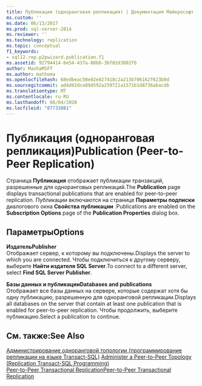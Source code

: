 ```yaml
---
title: Публикация (одноранговая репликация) | Документация Майкрософт
ms.custom: ''
ms.date: 06/13/2017
ms.prod: sql-server-2014
ms.reviewer: ''
ms.technology: replication
ms.topic: conceptual
f1_keywords:
- sql12.rep.p2pwizard.publication.f1
ms.assetid: 92794414-6e54-437a-88b6-3bf02d3802f6
author: MashaMSFT
ms.author: mathoma
ms.openlocfilehash: 68edbeac50e02e827418c2a213b706162f623b0d
ms.sourcegitcommit: ad4d92dce894592a259721a1571b1d8736abacdb
ms.translationtype: MT
ms.contentlocale: ru-RU
ms.lasthandoff: 08/04/2020
ms.locfileid: "87733881"
---
```

# <a name="publication-peer-to-peer-replication"></a><span data-ttu-id="5f8e8-102">Публикация (одноранговая репликация)</span><span class="sxs-lookup"><span data-stu-id="5f8e8-102">Publication (Peer-to-Peer Replication)</span></span>
  <span data-ttu-id="5f8e8-103">Страница **Публикация** отображает публикации транзакций, разрешенные для одноранговых репликаций.</span><span class="sxs-lookup"><span data-stu-id="5f8e8-103">The **Publication** page displays transactional publications that are enabled for peer-to-peer replication.</span></span> <span data-ttu-id="5f8e8-104">Публикации включаются на странице **Параметры подписки** диалогового окна **Свойства публикации** .</span><span class="sxs-lookup"><span data-stu-id="5f8e8-104">Publications are enabled on the **Subscription Options** page of the **Publication Properties** dialog box.</span></span>  
  
## <a name="options"></a><span data-ttu-id="5f8e8-105">Параметры</span><span class="sxs-lookup"><span data-stu-id="5f8e8-105">Options</span></span>  
 <span data-ttu-id="5f8e8-106">**Издатель**</span><span class="sxs-lookup"><span data-stu-id="5f8e8-106">**Publisher**</span></span>  
 <span data-ttu-id="5f8e8-107">Отображает сервер, к которому вы подключены.</span><span class="sxs-lookup"><span data-stu-id="5f8e8-107">Displays the server to which you are connected.</span></span> <span data-ttu-id="5f8e8-108">Чтобы подключиться к другому серверу, выберите **Найти издателя SQL Server**.</span><span class="sxs-lookup"><span data-stu-id="5f8e8-108">To connect to a different server, select **Find SQL Server Publisher**.</span></span>  
  
 <span data-ttu-id="5f8e8-109">**Базы данных и публикации**</span><span class="sxs-lookup"><span data-stu-id="5f8e8-109">**Databases and publications**</span></span>  
 <span data-ttu-id="5f8e8-110">Отображает все базы данных на сервере, которые содержат хотя бы одну публикацию, разрешенную для одноранговой репликации.</span><span class="sxs-lookup"><span data-stu-id="5f8e8-110">Displays all databases on the server that contain at least one publication that is enabled for peer-to-peer replication.</span></span> <span data-ttu-id="5f8e8-111">Чтобы продолжить, выберите публикацию.</span><span class="sxs-lookup"><span data-stu-id="5f8e8-111">Select a publication to continue.</span></span>  
  
## <a name="see-also"></a><span data-ttu-id="5f8e8-112">См. также:</span><span class="sxs-lookup"><span data-stu-id="5f8e8-112">See Also</span></span>  
 <span data-ttu-id="5f8e8-113">[Администрирование одноранговой топологии (программирование репликации на языке Transact-SQL)](administration/administer-a-peer-to-peer-topology-replication-transact-sql-programming.md) </span><span class="sxs-lookup"><span data-stu-id="5f8e8-113">[Administer a Peer-to-Peer Topology &#40;Replication Transact-SQL Programming&#41;](administration/administer-a-peer-to-peer-topology-replication-transact-sql-programming.md) </span></span>  
 [<span data-ttu-id="5f8e8-114">Peer-to-Peer Transactional Replication</span><span class="sxs-lookup"><span data-stu-id="5f8e8-114">Peer-to-Peer Transactional Replication</span></span>](transactional/peer-to-peer-transactional-replication.md)  
  
  
